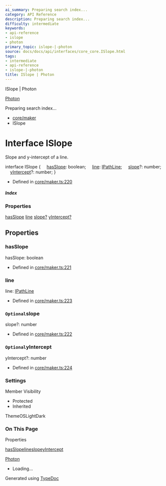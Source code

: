```yaml
---
ai_summary: Preparing search index...
category: API Reference
description: Preparing search index...
difficulty: intermediate
keywords:
- api-reference
- islope
- photon
primary_topic: islope-|-photon
source: docs/docs/api/interfaces/core_core.ISlope.html
tags:
- intermediate
- api-reference
- islope-|-photon
title: ISlope | Photon
---
```

ISlope | Photon

[Photon](../index.md)




Preparing search index...

* [core/maker](../modules/core_maker.md)
* ISlope

# Interface ISlope

Slope and y-intercept of a line.

interface ISlope {
    [hasSlope](#hasslope): boolean;
    [line](#line): [IPathLine](core_schema.IPathLine.md);
    [slope](#slope)?: number;
    [yIntercept](#yintercept)?: number;
}

* Defined in [core/maker.ts:220](https://github.com/mwhite454/photon/blob/main/packages/photon/src/core/maker.ts#L220)

##### Index

### Properties

[hasSlope](#hasslope)
[line](#line)
[slope?](#slope)
[yIntercept?](#yintercept)

## Properties

### hasSlope

hasSlope: boolean

* Defined in [core/maker.ts:221](https://github.com/mwhite454/photon/blob/main/packages/photon/src/core/maker.ts#L221)

### line

line: [IPathLine](core_schema.IPathLine.md)

* Defined in [core/maker.ts:223](https://github.com/mwhite454/photon/blob/main/packages/photon/src/core/maker.ts#L223)

### `Optional`slope

slope?: number

* Defined in [core/maker.ts:222](https://github.com/mwhite454/photon/blob/main/packages/photon/src/core/maker.ts#L222)

### `Optional`yIntercept

yIntercept?: number

* Defined in [core/maker.ts:224](https://github.com/mwhite454/photon/blob/main/packages/photon/src/core/maker.ts#L224)

### Settings

Member Visibility

* Protected
* Inherited

ThemeOSLightDark

### On This Page

Properties

[hasSlope](#hasslope)[line](#line)[slope](#slope)[yIntercept](#yintercept)

[Photon](../index.md)

* Loading...

Generated using [TypeDoc](https://typedoc.org/)
